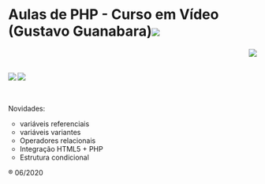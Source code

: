 <h1>Aulas de PHP - Curso em Vídeo (Gustavo Guanabara)<img src="https://i.imgur.com/JlviyZW.png"/></h1>
<img src="https://i.imgur.com/HGoGXIW.png" align="right"/>
<br/>
<br/>
<p><img src="https://i.imgur.com/UoMjCll.png" align="left"/>    <span><img src="https://i.imgur.com/ZCwsxbf.png" align="center"/></span></p>
<br/>
<br/>
Novidades:
<ul type="circle">
	<li>variáveis referenciais</li>
	<li>variáveis variantes</li>
	<li>Operadores relacionais</li>
	<li>Integração HTML5 + PHP</li>
	<li>Estrutura condicional</li>
</ul>


&reg; 06/2020

